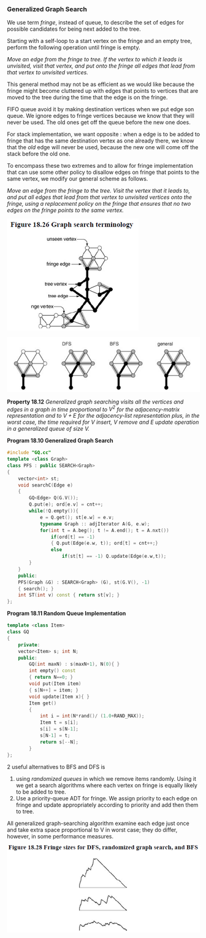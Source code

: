 ### Generalized Graph Search

We use term *fringe*, instead of queue, to describe the set of edges for possible candidates for being next added to the tree.

Starting with a self-loop to a start vertex on the fringe and an empty tree, perform the following operation until fringe is empty.

*Move an edge from the fringe to tree. If the vertex to which it leads is unvisited, visit that vertex, and put onto the fringe all edges that lead from that vertex to unvisited vertices.*

This general method may not be as efficient as we would like because the fringe might become cluttered up with edges that points to vertices that are moved to the tree during the time that the edge is on the fringe.

FIFO queue avoid it by making destination vertices when we put edge son queue. We ignore edges to fringe vertices because we know that they will never be used. The old ones get off the queue before the new one does.

For stack implementation, we want opposite : when a edge is to be added to fringe that has the same destination vertex as one already there, we know that the *old* edge will never be used, because the new one will come off the stack before the old one.

To encompass these two extremes and to allow for fringe implementation that can use some other policy to disallow edges on fringe that points to the same vertex, we modify our general scheme as follows.

*Move an edge from the fringe to the tree. Visit the vertex that it leads to, and put all edges that lead from that vertex to unvisited vertices onto the fringe, using a replacement policy on the fringe that ensures that no two edges on the fringe points to the same vertex.*



![image-20210113183833251](8_Generalized_Graph_Search.assets/image-20210113183833251.png)

![image-20210113183846616](8_Generalized_Graph_Search.assets/image-20210113183846616.png)

**Property 18.12** *Generalized graph searching visits all the vertices and edges in a graph in time proportional to $V^2$ for the adjacency-matrix representation and to $V+E$ for the adjacency-list representation plus, in the worst case, the time required for $V$ insert, $V$ remove and $E$ update operation in a generalized queue of size $V$.*

**Program 18.10 Generalized Graph Search**

````c++
#include "GQ.cc"
template <class Graph>
class PFS : public SEARCH<Graph>
{
    vector<int> st;
    void searchC(Edge e)
    {
        GQ<Edge> Q(G.V());
        Q.put(e); ord[e.v] = cnt++;
        while(!Q.empty()){
            e = Q.get(); st[e.w] = e.v;
            typename Graph :: adjIterator A(G, e.w);
            for(int t = A.beg(); t != A.end(); t = A.nxt())
                if(ord[t] == -1)
                { Q.put(Edge(e.w, t)); ord[t] = cnt++;}
            	else
                    if(st[t] == -1) Q.update(Edge(e.w,t));
        }
    }
    public:
    PFS(Graph &G) : SEARCH<Graph> (G), st(G.V(), -1)
    { search(); }
    int ST(int v) const { return st[v]; }
};
````

**Program 18.11 Random Queue Implementation**

````c++
template <class Item>
class GQ
{
    private:
    vector<Item> s; int N;
    public:
    	GQ(int maxN) : s(maxN+1), N(0){ }
    	int empty() const
        { return N==0; }
    	void put(Item item)
        { s[N++] = item; }
    	void update(Item x){ }
    	Item get()
        {
            int i = int(N*rand()/ (1.0+RAND_MAX));
            Item t = s[i];
            s[i] = s[N-1];
            s[N-1] = t;
            return s[--N];
        }
};
````

 2 useful alternatives to BFS and DFS is 

1.  using *randomized queues* in which we remove items randomly. Using it we get a search algorithms where each vertex on fringe is equally likely to be added to tree.
2. Use a priority-queue ADT for fringe. We assign priority to each edge on fringe and update appropriately according to priority and add then them to tree.

All generalized graph-searching algorithm examine each edge just once and take extra space proportional to V in worst case; they do differ, however, in some performance measures.

![image-20210113185747705](8_Generalized_Graph_Search.assets/image-20210113185747705.png)

